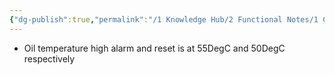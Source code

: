 ```yaml
---
{"dg-publish":true,"permalink":"/1 Knowledge Hub/2 Functional Notes/1 Career Notes/3 TSTPS Kaniha Technical Notes/2 Main TG and Auxillaries/HPBP/","noteIcon":""}
---
```


- Oil temperature high alarm and reset is at 55DegC and 50DegC respectively